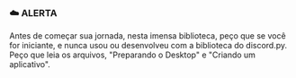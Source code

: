 ### ☁️ ALERTA 

Antes de começar sua jornada, nesta imensa biblioteca, peço que se você for iniciante, e nunca usou ou desenvolveu 
com a biblioteca do discord.py. Peço que leia os arquivos, "Preparando o Desktop" e "Criando um aplicativo".
